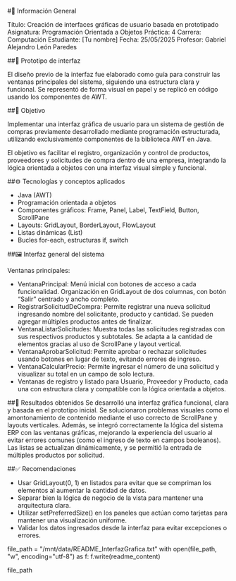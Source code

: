 #📌 Información General

Título: Creación de interfaces gráficas de usuario basada en prototipado
Asignatura: Programación Orientada a Objetos
Práctica: 4
Carrera: Computación
Estudiante: [Tu nombre]
Fecha: 25/05/2025
Profesor: Gabriel Alejandro León Paredes

##📐 Prototipo de interfaz

El diseño previo de la interfaz fue elaborado como guía para construir las ventanas principales del sistema, siguiendo una estructura clara y funcional. Se representó de forma visual en papel y se replicó en código usando los componentes de AWT.

##🎯 Objetivo

Implementar una interfaz gráfica de usuario para un sistema de gestión de compras previamente desarrollado mediante programación estructurada, utilizando exclusivamente componentes de la biblioteca AWT en Java.

El objetivo es facilitar el registro, organización y control de productos, proveedores y solicitudes de compra dentro de una empresa, integrando la lógica orientada a objetos con una interfaz visual simple y funcional.

##⚙️ Tecnologías y conceptos aplicados
- Java (AWT)
- Programación orientada a objetos
- Componentes gráficos: Frame, Panel, Label, TextField, Button, ScrollPane
- Layouts: GridLayout, BorderLayout, FlowLayout
- Listas dinámicas (List<T>)
- Bucles for-each, estructuras if, switch

##🖼️ Interfaz general del sistema

Ventanas principales:
- VentanaPrincipal: Menú inicial con botones de acceso a cada funcionalidad. Organización en GridLayout de dos columnas, con botón “Salir” centrado y ancho completo.
- RegistrarSolicitudDeCompra: Permite registrar una nueva solicitud ingresando nombre del solicitante, producto y cantidad. Se pueden agregar múltiples productos antes de finalizar.
- VentanaListarSolicitudes: Muestra todas las solicitudes registradas con sus respectivos productos y subtotales. Se adapta a la cantidad de elementos gracias al uso de ScrollPane y layout vertical.
- VentanaAprobarSolicitud: Permite aprobar o rechazar solicitudes usando botones en lugar de texto, evitando errores de ingreso.
- VentanaCalcularPrecio: Permite ingresar el número de una solicitud y visualizar su total en un campo de solo lectura.
- Ventanas de registro y listado para Usuario, Proveedor y Producto, cada una con estructura clara y compatible con la lógica orientada a objetos.


##🧪 Resultados obtenidos
Se desarrolló una interfaz gráfica funcional, clara y basada en el prototipo inicial. Se solucionaron problemas visuales como el amontonamiento de contenido mediante el uso correcto de ScrollPane y layouts verticales. Además, se integró correctamente la lógica del sistema ERP con las ventanas gráficas, mejorando la experiencia del usuario al evitar errores comunes (como el ingreso de texto en campos booleanos). Las listas se actualizan dinámicamente, y se permitió la entrada de múltiples productos por solicitud.

##✅ Recomendaciones
- Usar GridLayout(0, 1) en listados para evitar que se compriman los elementos al aumentar la cantidad de datos.
- Separar bien la lógica de negocio de la vista para mantener una arquitectura clara.
- Utilizar setPreferredSize() en los paneles que actúan como tarjetas para mantener una visualización uniforme.
- Validar los datos ingresados desde la interfaz para evitar excepciones o errores.



file_path = "/mnt/data/README_InterfazGrafica.txt"
with open(file_path, "w", encoding="utf-8") as f:
    f.write(readme_content)

file_path
